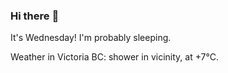 ### Hi there :wave:

It's Wednesday! I'm probably sleeping.

Weather in Victoria BC: shower in vicinity, at +7°C.
